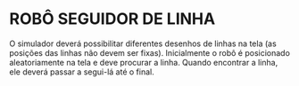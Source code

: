 # ROBÔ SEGUIDOR DE LINHA

O simulador deverá possibilitar diferentes desenhos de linhas na tela (as posições das linhas não devem ser fixas). Inicialmente o robô é posicionado aleatoriamente na tela e deve procurar a linha. Quando encontrar a linha, ele deverá passar a segui-lá até o final.
